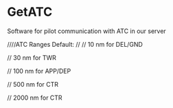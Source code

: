 # GetATC
Software for pilot communication with ATC in our server

////ATC Ranges Default: 
//
//  10 nm for DEL/GND 

//  30 nm for TWR 

//  100 nm for APP/DEP 

//  500 nm for CTR

//  2000 nm for CTR
